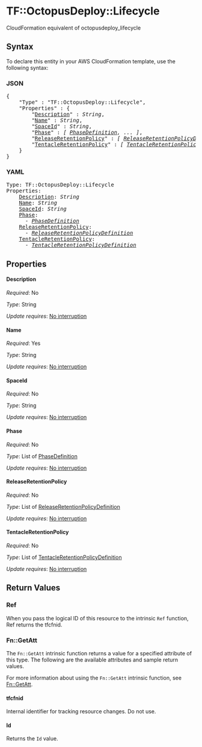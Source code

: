 # TF::OctopusDeploy::Lifecycle

CloudFormation equivalent of octopusdeploy_lifecycle

## Syntax

To declare this entity in your AWS CloudFormation template, use the following syntax:

### JSON

<pre>
{
    "Type" : "TF::OctopusDeploy::Lifecycle",
    "Properties" : {
        "<a href="#description" title="Description">Description</a>" : <i>String</i>,
        "<a href="#name" title="Name">Name</a>" : <i>String</i>,
        "<a href="#spaceid" title="SpaceId">SpaceId</a>" : <i>String</i>,
        "<a href="#phase" title="Phase">Phase</a>" : <i>[ <a href="phasedefinition.md">PhaseDefinition</a>, ... ]</i>,
        "<a href="#releaseretentionpolicy" title="ReleaseRetentionPolicy">ReleaseRetentionPolicy</a>" : <i>[ <a href="releaseretentionpolicydefinition.md">ReleaseRetentionPolicyDefinition</a>, ... ]</i>,
        "<a href="#tentacleretentionpolicy" title="TentacleRetentionPolicy">TentacleRetentionPolicy</a>" : <i>[ <a href="tentacleretentionpolicydefinition.md">TentacleRetentionPolicyDefinition</a>, ... ]</i>
    }
}
</pre>

### YAML

<pre>
Type: TF::OctopusDeploy::Lifecycle
Properties:
    <a href="#description" title="Description">Description</a>: <i>String</i>
    <a href="#name" title="Name">Name</a>: <i>String</i>
    <a href="#spaceid" title="SpaceId">SpaceId</a>: <i>String</i>
    <a href="#phase" title="Phase">Phase</a>: <i>
      - <a href="phasedefinition.md">PhaseDefinition</a></i>
    <a href="#releaseretentionpolicy" title="ReleaseRetentionPolicy">ReleaseRetentionPolicy</a>: <i>
      - <a href="releaseretentionpolicydefinition.md">ReleaseRetentionPolicyDefinition</a></i>
    <a href="#tentacleretentionpolicy" title="TentacleRetentionPolicy">TentacleRetentionPolicy</a>: <i>
      - <a href="tentacleretentionpolicydefinition.md">TentacleRetentionPolicyDefinition</a></i>
</pre>

## Properties

#### Description

_Required_: No

_Type_: String

_Update requires_: [No interruption](https://docs.aws.amazon.com/AWSCloudFormation/latest/UserGuide/using-cfn-updating-stacks-update-behaviors.html#update-no-interrupt)

#### Name

_Required_: Yes

_Type_: String

_Update requires_: [No interruption](https://docs.aws.amazon.com/AWSCloudFormation/latest/UserGuide/using-cfn-updating-stacks-update-behaviors.html#update-no-interrupt)

#### SpaceId

_Required_: No

_Type_: String

_Update requires_: [No interruption](https://docs.aws.amazon.com/AWSCloudFormation/latest/UserGuide/using-cfn-updating-stacks-update-behaviors.html#update-no-interrupt)

#### Phase

_Required_: No

_Type_: List of <a href="phasedefinition.md">PhaseDefinition</a>

_Update requires_: [No interruption](https://docs.aws.amazon.com/AWSCloudFormation/latest/UserGuide/using-cfn-updating-stacks-update-behaviors.html#update-no-interrupt)

#### ReleaseRetentionPolicy

_Required_: No

_Type_: List of <a href="releaseretentionpolicydefinition.md">ReleaseRetentionPolicyDefinition</a>

_Update requires_: [No interruption](https://docs.aws.amazon.com/AWSCloudFormation/latest/UserGuide/using-cfn-updating-stacks-update-behaviors.html#update-no-interrupt)

#### TentacleRetentionPolicy

_Required_: No

_Type_: List of <a href="tentacleretentionpolicydefinition.md">TentacleRetentionPolicyDefinition</a>

_Update requires_: [No interruption](https://docs.aws.amazon.com/AWSCloudFormation/latest/UserGuide/using-cfn-updating-stacks-update-behaviors.html#update-no-interrupt)

## Return Values

### Ref

When you pass the logical ID of this resource to the intrinsic `Ref` function, Ref returns the tfcfnid.

### Fn::GetAtt

The `Fn::GetAtt` intrinsic function returns a value for a specified attribute of this type. The following are the available attributes and sample return values.

For more information about using the `Fn::GetAtt` intrinsic function, see [Fn::GetAtt](https://docs.aws.amazon.com/AWSCloudFormation/latest/UserGuide/intrinsic-function-reference-getatt.html).

#### tfcfnid

Internal identifier for tracking resource changes. Do not use.

#### Id

Returns the <code>Id</code> value.


